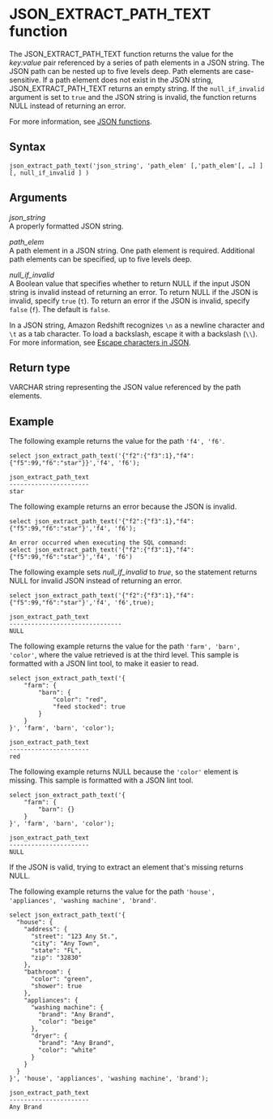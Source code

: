 # JSON\_EXTRACT\_PATH\_TEXT function<a name="JSON_EXTRACT_PATH_TEXT"></a>

The JSON\_EXTRACT\_PATH\_TEXT function returns the value for the *key:value* pair referenced by a series of path elements in a JSON string\. The JSON path can be nested up to five levels deep\. Path elements are case\-sensitive\. If a path element does not exist in the JSON string, JSON\_EXTRACT\_PATH\_TEXT returns an empty string\. If the `null_if_invalid` argument is set to `true` and the JSON string is invalid, the function returns NULL instead of returning an error\.

For more information, see [JSON functions](json-functions.md)\. 

## Syntax<a name="JSON_EXTRACT_PATH_TEXT-synopsis"></a>

```
json_extract_path_text('json_string', 'path_elem' [,'path_elem'[, …] ] [, null_if_invalid ] )
```

## Arguments<a name="JSON_EXTRACT_PATH_TEXT-arguments"></a>

 *json\_string*  
A properly formatted JSON string\.

*path\_elem*  
A path element in a JSON string\. One path element is required\. Additional path elements can be specified, up to five levels deep\.

*null\_if\_invalid*  
A Boolean value that specifies whether to return NULL if the input JSON string is invalid instead of returning an error\. To return NULL if the JSON is invalid, specify `true` \(`t`\)\. To return an error if the JSON is invalid, specify `false` \(`f`\)\. The default is `false`\.

In a JSON string, Amazon Redshift recognizes `\n` as a newline character and `\t` as a tab character\. To load a backslash, escape it with a backslash \(`\\`\)\. For more information, see [Escape characters in JSON](copy-usage_notes-copy-from-json.md#copy-usage-json-escape-characters)\.

## Return type<a name="JSON_EXTRACT_PATH_TEXT-return"></a>

VARCHAR string representing the JSON value referenced by the path elements\.

## Example<a name="JSON_EXTRACT_PATH_TEXT-examples"></a>

The following example returns the value for the path `'f4', 'f6'`\.

```
select json_extract_path_text('{"f2":{"f3":1},"f4":{"f5":99,"f6":"star"}}','f4', 'f6');

json_extract_path_text
---------------------- 
star
```

The following example returns an error because the JSON is invalid\.

```
select json_extract_path_text('{"f2":{"f3":1},"f4":{"f5":99,"f6":"star"}','f4', 'f6');
 
An error occurred when executing the SQL command:
select json_extract_path_text('{"f2":{"f3":1},"f4":{"f5":99,"f6":"star"}','f4', 'f6')
```

The following example sets *null\_if\_invalid* to *true*, so the statement returns NULL for invalid JSON instead of returning an error\.

```
select json_extract_path_text('{"f2":{"f3":1},"f4":{"f5":99,"f6":"star"}','f4', 'f6',true);
 
json_extract_path_text
-------------------------------
NULL
```

The following example returns the value for the path `'farm', 'barn', 'color'`, where the value retrieved is at the third level\. This sample is formatted with a JSON lint tool, to make it easier to read\.

```
select json_extract_path_text('{
    "farm": {
        "barn": {
            "color": "red",
            "feed stocked": true
        }
    }
}', 'farm', 'barn', 'color');

json_extract_path_text
---------------------- 
red
```

The following example returns NULL because the `'color'` element is missing\. This sample is formatted with a JSON lint tool\.

```
select json_extract_path_text('{
    "farm": {
        "barn": {}
    }
}', 'farm', 'barn', 'color');

json_extract_path_text
---------------------- 
NULL
```

If the JSON is valid, trying to extract an element that's missing returns NULL\.

The following example returns the value for the path `'house', 'appliances', 'washing machine', 'brand'`\.

```
select json_extract_path_text('{
  "house": {
    "address": {
      "street": "123 Any St.",
      "city": "Any Town",
      "state": "FL",
      "zip": "32830"
    },
    "bathroom": {
      "color": "green",
      "shower": true
    },
    "appliances": {
      "washing machine": {
        "brand": "Any Brand",
        "color": "beige"
      },
      "dryer": {
        "brand": "Any Brand",
        "color": "white"
      }
    }
  }
}', 'house', 'appliances', 'washing machine', 'brand');   

json_extract_path_text
---------------------- 
Any Brand
```